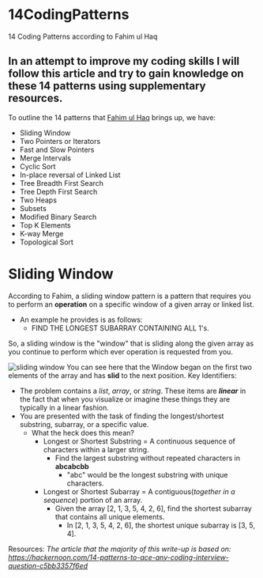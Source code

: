 # 14CodingPatterns
14 Coding Patterns according to Fahim ul Haq

## In an attempt to improve my coding skills I will follow this article and try to gain knowledge on these 14 patterns using supplementary resources.

To outline the 14 patterns that [Fahim ul Haq](https://hackernoon.com/u/fahimulhaq) brings up, we have:

 - Sliding Window
 - Two Pointers or Iterators
 - Fast and Slow Pointers
 - Merge Intervals
 - Cyclic Sort
 - In-place reversal of Linked List
 - Tree Breadth First Search
 - Tree Depth First Search
 - Two Heaps
 - Subsets
 - Modified Binary Search
 - Top K Elements
 - K-way Merge
 - Topological Sort
# Sliding Window
According to Fahim, a sliding window pattern is a pattern that requires you to perform an **operation** on a specific window of a given array or linked list. 
 - An example he provides is as follows: 	
	 - FIND THE LONGEST SUBARRAY CONTAINING ALL 1's.

So, a sliding window is the "window" that is sliding along the given array as you continue to perform which ever operation is requested from you.

![sliding window](https://files.catbox.moe/rhhs55.png)
You can see here that the Window began on the first two elements of the array and has **slid** to the next position. 
Key Identifiers:

 - The problem contains a *list*, *array*, or *string*. These items are ***linear*** in the fact that when you visualize or imagine these things they are typically in a linear fashion. 
 - You are presented with the task of finding the longest/shortest substring, subarray, or a specific value.
	 - What the heck does this mean?
		 - Longest or Shortest Substring = A continuous sequence of characters within a larger string.
			 - Find the largest substring without repeated characters in **abcabcbb**
				 - "abc" would be the longest substring with unique characters.
		 - Longest or Shortest Subarray = A contiguous(*together in a sequence*) portion of an array.
			 - Given the array [2, 1, 3, 5, 4, 2, 6], find the shortest subarray that contains all unique elements.
				 - In [2, 1, 3, 5, 4, 2, 6], the shortest unique subarray is [3, 5, 4].

Resources:
*The article that the majority of this write-up is based on:
https://hackernoon.com/14-patterns-to-ace-any-coding-interview-question-c5bb3357f6ed*

